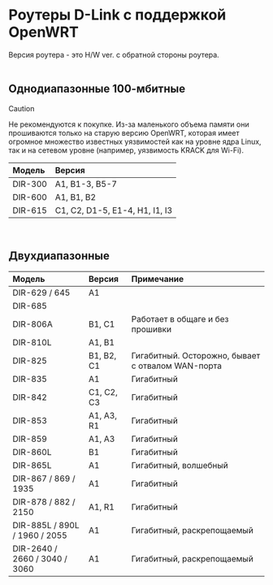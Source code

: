 # Роутеры D-Link с поддержкой OpenWRT

Версия роутера - это H/W ver. с обратной стороны роутера. <br><br>

## Однодиапазонные 100-мбитные
> [!CAUTION]  
> Не рекомендуются к покупке. Из-за маленького объема памяти они прошиваются только на старую версию OpenWRT, которая имеет огромное множество известных уязвимостей как на уровне ядра Linux, так и на сетевом уровне (например, уязвимость KRACK для Wi-Fi).

| Модель  | Версия          |
| :---    |     :---        |
| DIR-300 | A1, B1-3, B5-7  |
| DIR-600 | A1, B1, B2      |
| DIR-615 | C1, C2, D1-5, E1-4, H1, I1, I3  |

<br>

## Двухдиапазонные
| Модель   | Версия       | Примечание |
| :---     |     :---     |       :--- |
| DIR-629 / 645 | A1 |  |
| DIR-685  |  |  |
| DIR-806A | B1, C1       | Работает в общаге и без прошивки |
| DIR-810L | A1, B1 |  |
| DIR-825  | B1, B2, C1   | Гигабитный. Осторожно, бывает с отвалом WAN-порта |
| DIR-835  | A1           | Гигабитный |
| DIR-842  | C1, C2, C3   | Гигабитный |
| DIR-853  | A1, A3, R1   | Гигабитный |
| DIR-859  | A1, A3       | Гигабитный |
| DIR-860L | B1 | Гигабитный  |
| DIR-865L  | A1 |  Гигабитный, волшебный |
| DIR-867 / 869 / 1935 | A1 | Гигабитный |
| DIR-878 / 882 / 2150 | A1, R1 | Гигабитный |
| DIR-885L / 890L / 1960 / 2055  | A1 | Гигабитный, раскрепощаемый |
| DIR-2640 / 2660 / 3040 / 3060  | A1 | Гигабитный, раскрепощаемый |
